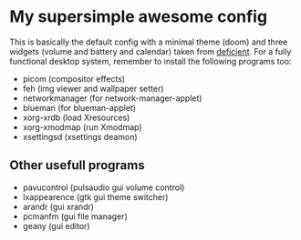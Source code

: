 # My supersimple awesome config

This is basically the default config with a minimal theme (doom) and three widgets (volume and battery and calendar) taken from [deficient](https://github.com/deficient). For a fully functional desktop system, remember to install the following programs too:

- picom (compositor effects)
- feh (img viewer and wallpaper setter)
- networkmanager (for network-manager-applet)
- blueman (for blueman-applet)
- xorg-xrdb (load Xresources)
- xorg-xmodmap (run Xmodmap)
- xsettingsd (xsettings deamon)


## Other usefull programs

- pavucontrol (pulsaudio gui volume control)
- lxappearence (gtk gui theme switcher)
- arandr (gui xrandr)
- pcmanfm (gui file manager)
- geany (gui editor)
